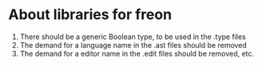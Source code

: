 # About libraries for freon
1. There should be a generic Boolean type, to be used in the .type files
2. The demand for a language name in the .ast files should be removed
3. The demand for a editor name in the .edit files should be removed, etc.
